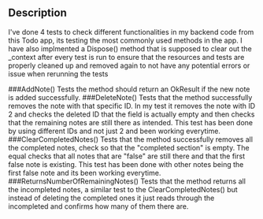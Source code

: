 ## Description
I've done 4 tests to check different functionalities in my backend code from this Todo app, its testing the most commonly used methods in the app. 
I have also implmented a Dispose() method that is supposed to clear out the _context after every test is run to ensure that the resources and tests are properly cleaned up and removed again to not have any potential errors or issue when rerunning the tests

###AddNote() 
Tests the method should return an OkResult if the new note is added successfully.
###DeleteNote() 
Tests that the method successfully removes the note with that specific ID. In my test it removes the note with ID 2 and checks the deleted ID that the field is actually empty and then checks that the remaining notes are still there as intended. This test has been done by using different IDs and not just 2 and been working everytime.
###ClearCompletedNotes()
Tests that the method successfully removes all the completed notes, check so that the "completed section" is empty. The equal checks that all notes that are "false" are still there and that the first false note is existing. This test has been done with other notes being the first false note and its been working everytime.
###ReturnsNumberOfRemainingNotes()
Tests that the method returns all the incompleted notes, a similar test to the ClearCompletedNotes() but instead of deleting the completed ones it just reads through the incompleted and confirms how many of them there are.
